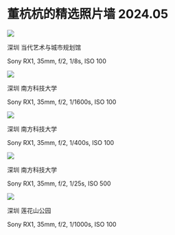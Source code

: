 # 董杭杭的精选照片墙 2024.05

![](https://s2.loli.net/2024/05/04/SHEoOb1cPzavdVh.jpg)

深圳 当代艺术与城市规划馆

Sony RX1, 35mm, f/2, 1/8s, ISO 100

![](https://s2.loli.net/2024/05/04/9EcLonTN2OHdWVs.jpg)

深圳 南方科技大学

Sony RX1, 35mm, f/2, 1/1600s, ISO 100

![](https://s2.loli.net/2024/05/04/zUbAE69wCe7rRuL.jpg)

深圳 南方科技大学

Sony RX1, 35mm, f/2, 1/400s, ISO 100

![](https://s2.loli.net/2024/05/04/IYaA6rl5pfvgQxq.jpg)

深圳 南方科技大学

Sony RX1, 35mm, f/2, 1/25s, ISO 500

![](https://s2.loli.net/2024/05/04/alk1UM9bmyXxQsL.jpg)

深圳 莲花山公园

Sony RX1, 35mm, f/2, 1/1000s, ISO 100
